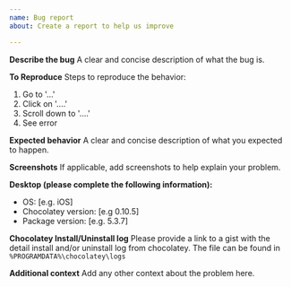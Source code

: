 ```yaml
---
name: Bug report
about: Create a report to help us improve

---
```


**Describe the bug**
A clear and concise description of what the bug is.

**To Reproduce**
Steps to reproduce the behavior:
1. Go to '...'
2. Click on '....'
3. Scroll down to '....'
4. See error

**Expected behavior**
A clear and concise description of what you expected to happen.

**Screenshots**
If applicable, add screenshots to help explain your problem.

**Desktop (please complete the following information):**
 - OS: [e.g. iOS]
 - Chocolatey version: [e.g 0.10.5]
 - Package version: [e.g. 5.3.7]

**Chocolatey Install/Uninstall log**
Please provide a link to a gist with the detail install and/or uninstall log from chocolatey.
The file can be found in `%PROGRAMDATA%\chocolatey\logs`

**Additional context**
Add any other context about the problem here.
